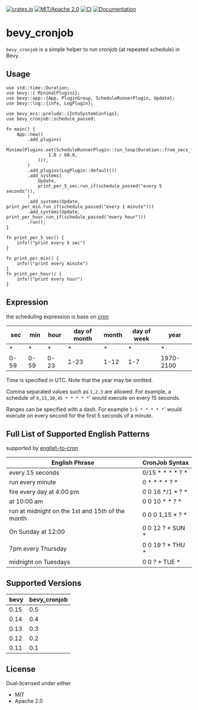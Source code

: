 [![crates.io](https://img.shields.io/crates/v/bevy_cronjob)](https://crates.io/crates/bevy_cronjob)
[![MIT/Apache 2.0](https://img.shields.io/badge/license-MIT%2FApache-blue.svg)](https://github.com/Seldom-SE/seldom_pixel#license)
[![CI](https://github.com/foxzool/bevy_cronjob/workflows/CI/badge.svg)](https://github.com/foxzool/bevy_cronjob/actions)
[![Documentation](https://docs.rs/bevy_cronjob/badge.svg)](https://docs.rs/bevy_cronjob)

# bevy_cronjob

`bevy_cronjob` is a simple helper to run cronjob (at repeated schedule) in Bevy.

## Usage

``` rust, no_run
use std::time::Duration;
use bevy::{ MinimalPlugins};
use bevy::app::{App, PluginGroup, ScheduleRunnerPlugin, Update};
use bevy::log::{info, LogPlugin};

use bevy_ecs::prelude::{IntoSystemConfigs};
use bevy_cronjob::schedule_passed;

fn main() {
    App::new()
        .add_plugins(
            MinimalPlugins.set(ScheduleRunnerPlugin::run_loop(Duration::from_secs_f64(
                1.0 / 60.0,
            ))),
        )
        .add_plugins(LogPlugin::default())
        .add_systems(
            Update,
            print_per_5_sec.run_if(schedule_passed("every 5 seconds")),
        )
        .add_systems(Update, print_per_min.run_if(schedule_passed("every 1 minute")))
        .add_systems(Update, print_per_hour.run_if(schedule_passed("every hour")))
        .run();
}

fn print_per_5_sec() {
    info!("print every 5 sec")
}

fn print_per_min() {
    info!("print every minute")
}
fn print_per_hour() {
    info!("print every hour")
}
```

## Expression

the scheduling expression is base on [cron](https://github.com/zslayton/cron)

| sec  | min  | hour | day of month | month | day of week | year      |
|------|------|------|--------------|-------|-------------|-----------|
| *    | *    | *    | *            | *     | *           | *         |
| 0-59 | 0-59 | 0-23 | 1-23         | 1-12  | 1-7         | 1970-2100 |

Time is specified in UTC. Note that the year may be omitted.

Comma separated values such as `1,2,3` are allowed. For example, a schedule of `0,15,30,45 * * * * *`' would execute on
every 15 seconds.

Ranges can be specified with a dash. For example `1-5 * * * * *`' would execute on every second for the first 5 seconds
of a minute.

## Full List of Supported English Patterns

supported by [english-to-cron](https://github.com/kaplanelad/english-to-cron)

| English Phrase                                   | CronJob Syntax   |
|--------------------------------------------------|------------------|
| every 15 seconds                                 | 0/15 * * * * ? * |
| run every minute                                 | 0 * * * * ? *    |
| fire every day at 4:00 pm                        | 0 0 16 */1 * ? * |
| at 10:00 am                                      | 0 0 10 * * ? *   |
| run at midnight on the 1st and 15th of the month | 0 0 0 1,15 * ? * |
| On Sunday at 12:00                               | 0 0 12 ? * SUN * |
| 7pm every Thursday                               | 0 0 19 ? * THU * |
| midnight on Tuesdays                             | 0 0 ? * TUE *    |

## Supported Versions

| bevy | bevy_cronjob |
|------|--------------|
| 0.15 | 0.5          |
| 0.14 | 0.4          |
| 0.13 | 0.3          |
| 0.12 | 0.2          |
| 0.11 | 0.1          |

## License

Dual-licensed under either

- MIT
- Apache 2.0
